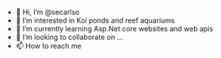 - 👋 Hi, I’m @secarlso
- 👀 I’m interested in Koi ponds and reef aquariums
- 🌱 I’m currently learning Asp.Net core websites and web apis
- 💞️ I’m looking to collaborate on ...
- 📫 How to reach me 

<!---
secarlso/secarlso is a ✨ special ✨ repository because its `README.md` (this file) appears on your GitHub profile.
You can click the Preview link to take a look at your changes.
--->
